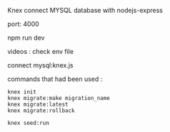 Knex connect MYSQL database with nodejs-express

port: 4000

npm run dev

videos : check env file

connect mysql:knex.js

commands that had been used :

```
knex init
knex migrate:make migration_name
knex migrate:latest
knex migrate:rollback
```

```
knex seed:run
```
